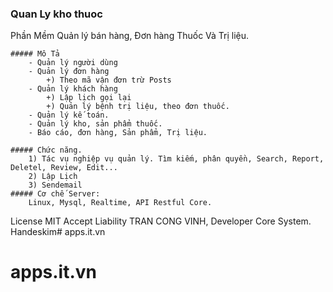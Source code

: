 ### Quan Ly kho thuoc
Phần Mềm Quản lý bán hàng, Đơn hàng Thuốc Và Trị liệu.
    
    ##### Mô Tả
        - Quản lý người dùng
        - Quản lý đơn hàng
            +) Theo mã vận đơn trừ Posts
        - Quản lý khách hàng
            +) Lập lịch gọi lại
            +) Quản lý bệnh trị liệu, theo đơn thuốc.
        - Quản lý kế toán.
        - Quản lý kho, sản phẩm thuốc.
        - Báo cáo, đơn hàng, Sản phẩm, Trị liệu.
    
    ##### Chức năng. 
        1) Tác vụ nghiệp vụ quản lý. Tìm kiếm, phân quyền, Search, Report, Deletel, Review, Edit...
        2) Lập Lịch
        3) Sendemail
    ##### Cơ chế Server:
        Linux, Mysql, Realtime, API Restful Core. 
License MIT Accept Liability TRAN CONG VINH, Developer Core System. Handeskim# apps.it.vn
# apps.it.vn
